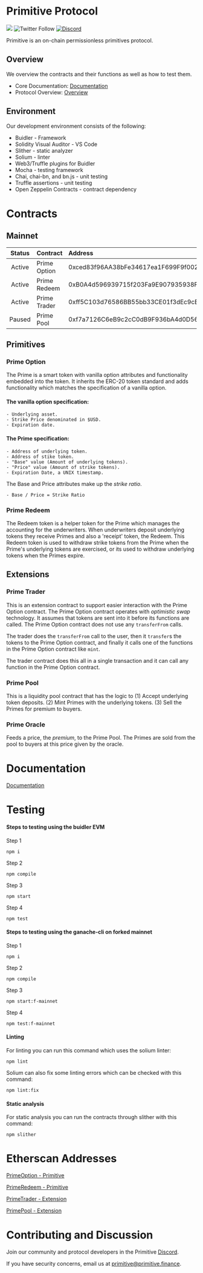 # Primitive Protocol

[![](https://img.shields.io/github/stars/primitivefinance/primitive-v1?style=social)](https://img.shields.io/github/stars/primitivefinance/primitive-contracts?style=social)
![Twitter Follow](https://img.shields.io/twitter/follow/primitivefi?style=social)
[![Discord](https://img.shields.io/discord/168831573876015105.svg?label=&logo=discord&logoColor=ffffff&color=7389D8&labelColor=6A7EC2)](https://discord.gg/rzRwJ4K)

Primitive is an on-chain permissionless primitives protocol.

## Overview

We overview the contracts and their functions as well as how to test them.

-   Core Documentation: [Documentation](https://docs.primitive.finance)
-   Protocol Overview: [Overview](https://docs.google.com/document/d/19neM6bFmTCBdxLygQbDDJubwcLcuMIx8x2Fs-llt9sQ/edit?usp=sharing)

## Environment

Our development environment consists of the following:

-   Buidler - Framework
-   Solidity Visual Auditor - VS Code
-   Slither - static analyzer
-   Solium - linter
-   Web3/Truffle plugins for Buidler
-   Mocha - testing framework
-   Chai, chai-bn, and bn.js - unit testing
-   Truffle assertions - unit testing
-   Open Zeppelin Contracts - contract dependency

# Contracts

## Mainnet

| Status | Contract     | Address                                    | Link                                                                                 |
| :----: | :----------- | :----------------------------------------- | :----------------------------------------------------------------------------------- |
| Active | Prime Option | 0xced83f96AA38bFe34617ea1F699F9f0022548f61 | [Etherscan](https://etherscan.io/address/0xced83f96aa38bfe34617ea1f699f9f0022548f61) |
| Active | Prime Redeem | 0xB0A4d596939715f203Fa9E907935938FEdEa715F | [Etherscan](https://etherscan.io/address/0xb0a4d596939715f203fa9e907935938fedea715f) |
| Active | Prime Trader | 0xff5C103d76586BB55bb33CE01f3dEc9cEe55617f | [Etherscan](https://etherscan.io/address/0xff5c103d76586bb55bb33ce01f3dec9cee55617f) |
| Paused | Prime Pool   | 0xf7a7126C6eB9c2cC0dB9F936bA4d0D5685662830 | [Etherscan](https://etherscan.io/address/0xf7a7126C6eB9c2cC0dB9F936bA4d0D5685662830) |

## Primitives

### Prime Option

The Prime is a smart token with vanilla option attributes and functionality embedded into the token. It inherits the ERC-20 token standard and adds functionality which matches the specification of a vanilla option.

#### The vanilla option specification:

    - Underlying asset.
    - Strike Price denominated in $USD.
    - Expiration date.

#### The Prime specification:

    - Address of underlying token.
    - Address of stike token.
    - "Base" value (Amount of underlying tokens).
    - "Price" value (Amount of strike tokens).
    - Expiration Date, a UNIX timestamp.

The Base and Price attributes make up the _strike ratio_.

    - Base / Price = Strike Ratio

### Prime Redeem

The Redeem token is a helper token for the Prime which manages the accounting for the underwriters. When underwriters deposit underlying tokens they receive Primes and also a 'receipt' token, the Redeem. This Redeem token is used to withdraw strike tokens from the Prime when the Prime's underlying tokens are exercised, or its used to withdraw underlying tokens when the Primes expire.

## Extensions

### Prime Trader

This is an extension contract to support easier interaction with the Prime Option contract. The Prime
Option contract operates with _optimistic swap_ technology. It assumes that tokens are sent into it
before its functions are called. The Prime Option contract does not use any `transferFrom` calls.

The trader does the `transferFrom` call to the user, then it `transfer`s the tokens to the Prime Option contract, and finally it calls one of the functions in the Prime Option contract like `mint`.

The trader contract does this all in a single transaction and it can call any function in the Prime Option contract.

### Prime Pool

This is a liquidity pool contract that has the logic to (1) Accept underlying token deposits. (2) Mint Primes with the underlying tokens. (3) Sell the Primes for premium to buyers.

### Prime Oracle

Feeds a price, the _premium_, to the Prime Pool. The Primes are sold from the pool to buyers at this price given by the oracle.

# Documentation

[Documentation](https://docs.primitive.finance)

# Testing

#### Steps to testing using the buidler EVM

Step 1

    npm i

Step 2

    npm compile

Step 3

    npm start

Step 4

    npm test

#### Steps to testing using the ganache-cli on forked mainnet

Step 1

    npm i

Step 2

    npm compile

Step 3

    npm start:f-mainnet

Step 4

    npm test:f-mainnet

#### Linting

For linting you can run this command which uses the solium linter:

    npm lint

Solium can also fix some linting errors which can be checked with this command:

    npm lint:fix

#### Static analysis

For static analysis you can run the contracts through slither with this command:

    npm slither

# Etherscan Addresses

[PrimeOption - Primitive](https://etherscan.io/address/0xced83f96aa38bfe34617ea1f699f9f0022548f61)

[PrimeRedeem - Primitive](https://etherscan.io/address/0xb0a4d596939715f203fa9e907935938fedea715f)

[PrimeTrader - Extension](https://etherscan.io/address/0xff5c103d76586bb55bb33ce01f3dec9cee55617f)

[PrimePool - Extension](https://etherscan.io/address/0xf7a7126C6eB9c2cC0dB9F936bA4d0D5685662830)

# Contributing and Discussion

Join our community and protocol developers in the Primitive [Discord](https://discord.gg/rzRwJ4K).

If you have security concerns, email us at [primitive@primitive.finance](mailto:primitive@primitive.finance).
